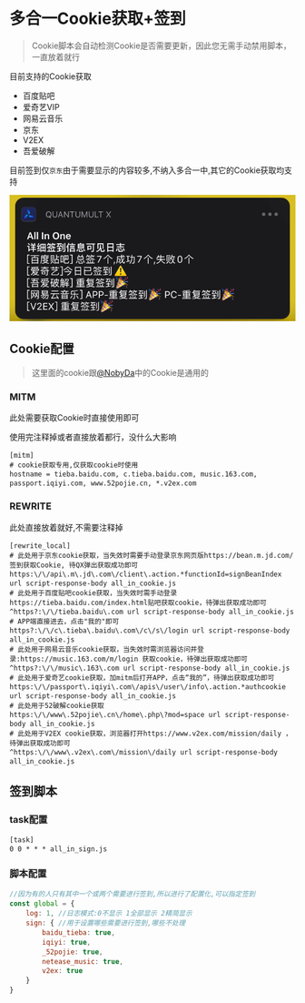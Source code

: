 # 多合一Cookie获取+签到

> Cookie脚本会自动检测Cookie是否需要更新，因此您无需手动禁用脚本，一直放着就行

目前支持的Cookie获取

- 百度贴吧
- 爱奇艺VIP
- 网易云音乐
- 京东
- V2EX
- 吾爱破解

目前签到仅`京东`由于需要显示的内容较多,不纳入多合一中,其它的Cookie获取均支持

<img src="assets/签到示例图.png" alt="签到示例图" style="zoom:67%;" />

## Cookie配置

> 这里面的cookie跟[@NobyDa](https://github.com/NobyDa/Script)中的Cookie是通用的

### MITM

此处需要获取Cookie时直接使用即可

使用完注释掉或者直接放着都行，没什么大影响

```
[mitm]
# cookie获取专用,仅获取cookie时使用
hostname = tieba.baidu.com, c.tieba.baidu.com, music.163.com, passport.iqiyi.com, www.52pojie.cn, *.v2ex.com
```
### REWRITE

此处直接放着就好,不需要注释掉

```
[rewrite_local]
# 此处用于京东cookie获取，当失效时需要手动登录京东网页版https://bean.m.jd.com/ 签到获取Cookie, 待QX弹出获取成功即可
https:\/\/api\.m\.jd\.com\/client\.action.*functionId=signBeanIndex url script-response-body all_in_cookie.js
# 此处用于百度贴吧cookie获取，当失效时需手动登录https://tieba.baidu.com/index.html贴吧获取cookie，待弹出获取成功即可
^https?:\/\/tieba.baidu\.com url script-response-body all_in_cookie.js
# APP端直接进去，点击"我的"即可
https?:\/\/c\.tieba\.baidu\.com\/c\/s\/login url script-response-body all_in_cookie.js
# 此处用于网易云音乐cookie获取，当失效时需浏览器访问并登录:https://music.163.com/m/login 获取cookie，待弹出获取成功即可
^https?:\/\/music\.163\.com url script-response-body all_in_cookie.js
# 此处用于爱奇艺cookie获取，加mitm后打开APP，点击“我的”，待弹出获取成功即可
https:\/\/passport\.iqiyi\.com\/apis\/user\/info\.action.*authcookie url script-response-body all_in_cookie.js
# 此处用于52破解cookie获取
https:\/\/www\.52pojie\.cn\/home\.php\?mod=space url script-response-body all_in_cookie.js
# 此处用于V2EX cookie获取，浏览器打开https://www.v2ex.com/mission/daily ，待弹出获取成功即可
^https:\/\/www\.v2ex\.com\/mission\/daily url script-response-body all_in_cookie.js
```

## 签到脚本

### task配置

```
[task]
0 0 * * * all_in_sign.js
```

### 脚本配置

```javascript
//因为有的人只有其中一个或两个需要进行签到,所以进行了配置化,可以指定签到
const global = {
    log: 1, //日志模式:0不显示 1全部显示 2精简显示
    sign: { //用于设置哪些需要进行签到,哪些不处理
        baidu_tieba: true,
        iqiyi: true,
        _52pojie: true,
        netease_music: true,
        v2ex: true
    }
}
```

